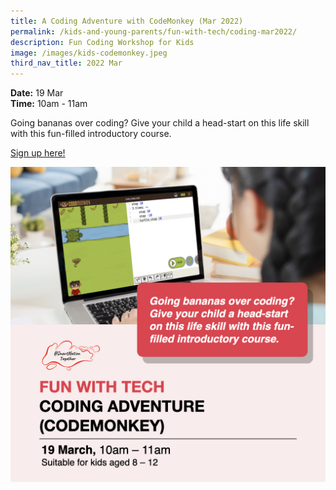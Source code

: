 ```yaml
---
title: A Coding Adventure with CodeMonkey (Mar 2022)
permalink: /kids-and-young-parents/fun-with-tech/coding-mar2022/
description: Fun Coding Workshop for Kids
image: /images/kids-codemonkey.jpeg
third_nav_title: 2022 Mar
---
```

**Date:** 19 Mar 
<br> **Time:** 10am - 11am

Going bananas over coding? Give your child a head-start on this life skill with this fun-filled introductory course. 

[Sign up here! ](https://go.gov.sg/kids-codemonkey-mar22)

![Fun Coding workshop for kids](/images/kids-codemonkey.jpeg)